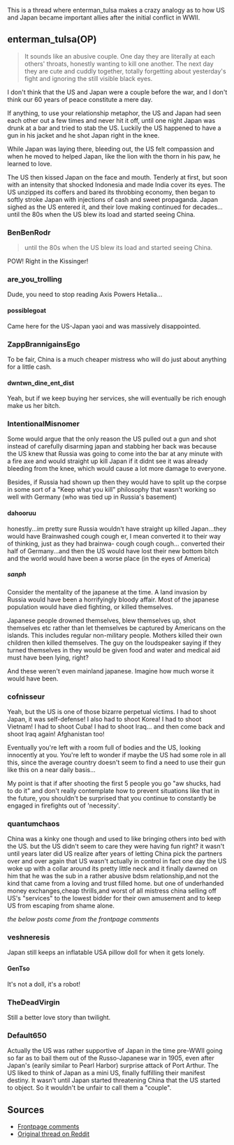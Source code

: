 This is a thread where enterman_tulsa makes a crazy analogy as to how US and Japan became important allies after the initial conflict in WWII.

## enterman_tulsa(OP)

> It sounds like an abusive couple. One day they are literally at each others' throats, honestly wanting to kill one another. The next day they are cute and cuddly together, totally forgetting about yesterday's fight and ignoring the still visible black eyes.

I don't think that the US and Japan were a couple before the war, and I don't think our 60 years of peace constitute a mere day.

If anything, to use your relationship metaphor, the US and Japan had seen each other out a few times and never hit it off, until one night Japan was drunk at a bar and tried to stab the US. Luckily the US happened to have a gun in his jacket and he shot Japan right in the knee.

While Japan was laying there, bleeding out, the US felt compassion and when he moved to helped Japan, like the lion with the thorn in his paw, he learned to love.

The US then kissed Japan on the face and mouth. Tenderly at first, but soon with an intensity that shocked Indonesia and made India cover its eyes. The US unzipped its coffers and bared its throbbing economy, then began to softly stroke Japan with injections of cash and sweet propaganda. Japan sighed as the US entered it, and their love making continued for decades... until the 80s when the US blew its load and started seeing China.

### BenBenRodr

> until the 80s when the US blew its load and started seeing China.

POW! Right in the Kissinger!

### are_you_trolling

Dude, you need to stop reading Axis Powers Hetalia...

#### possiblegoat

Came here for the US-Japan yaoi and was massively disappointed.

### ZappBrannigainsEgo

To be fair, China is a much cheaper mistress who will do just about anything for a little cash. 

#### dwntwn_dine_ent_dist

Yeah, but if we keep buying her services, she will eventually be rich enough make us her bitch.

### IntentionalMisnomer

Some would argue that the only reason the US pulled out a gun and shot instead of carefully disarming japan and stabbing her back was because the US knew that Russia was going to come into the bar at any minute with a fire axe and would straight up kill Japan if it didnt see it was already bleeding from the knee, which would cause a lot more damage to everyone.

Besides, if Russia had shown up then they would have to split up the corpse in some sort of a "Keep what you kill" philosophy that wasn't working so well with Germany (who was tied up in Russia's basement)

#### dahooruu

honestly...im pretty sure Russia wouldn't have straight up killed Japan...they would have Brainwashed cough cough er, I mean converted it to their way of thinking, just as they had brainwa- cough cough cough... converted their half of Germany...and then the US would have lost their new bottom bitch and the world would have been a worse place (in the eyes of America)

##### sanph

Consider the mentality of the japanese at the time. A land invasion by Russia would have been a horrifyingly bloody affair. Most of the japanese population would have died fighting, or killed themselves.

Japanese people drowned themselves, blew themselves up, shot themselves etc rather than let themselves be captured by Americans on the islands. This includes regular non-military people. Mothers killed their own children then killed themselves. The guy on the loudspeaker saying if they turned themselves in they would be given food and water and medical aid must have been lying, right?

And these weren't even mainland japanese. Imagine how much worse it would have been.

### cofnisseur

Yeah, but the US is one of those bizarre perpetual victims. I had to shoot Japan, it was self-defense! I also had to shoot Korea! I had to shoot Vietnam! I had to shoot Cuba! I had to shoot Iraq... and then come back and shoot Iraq again! Afghanistan too!

Eventually you're left with a room full of bodies and the US, looking innocently at you. You're left to wonder if maybe the US had some role in all this, since the average country doesn't seem to find a need to use their gun like this on a near daily basis...

My point is that if after shooting the first 5 people you go "aw shucks, had to do it" and don't really contemplate how to prevent situations like that in the future, you shouldn't be surprised that you continue to constantly be engaged in firefights out of 'necessity'.

### quantumchaos

China was a kinky one though and used to like bringing others into bed with the US. but the US didn't seem to care they were having fun right? it wasn't until years later did US realize after years of letting China pick the partners over and over again that US wasn't actually in control in fact one day the US woke up with a collar around its pretty little neck and it finally dawned on him that he was the sub in a rather abusive bdsm relationship,and not the kind that came from a loving and trust filled home. but one of underhanded money exchanges,cheap thrills,and worst of all mistress china selling off US's "services" to the lowest bidder for their own amusement and to keep US from escaping from shame alone. 

*the below posts come from the frontpage comments*

### veshneresis

Japan still keeps an inflatable USA pillow doll for when it gets lonely.

#### GenTso

It's not a doll, it's a robot!

### TheDeadVirgin

Still a better love story than twilight.

### Default650

Actually the US was rather supportive of Japan in the time pre-WWII going so far as to bail them out of the Russo-Japanese war in 1905, even after Japan's (earily similar to Pearl Harbor) surprise attack of Port Arthur. The US liked to think of Japan as a mini US, finally fulfilling their manifest destiny. It wasn't until Japan started threatening China that the US started to object. So it wouldn't be unfair to call them a "couple".

## Sources

* [Frontpage comments](http://www.reddit.com/r/bestof/comments/o9e9j/i_dont_think_the_us_and_japan_were_a_couple/)
* [Original thread on Reddit](http://www.reddit.com/r/videos/comments/o98ty/pow_blinking_in_morse_code_to_spell_torture/c3ff18w)
